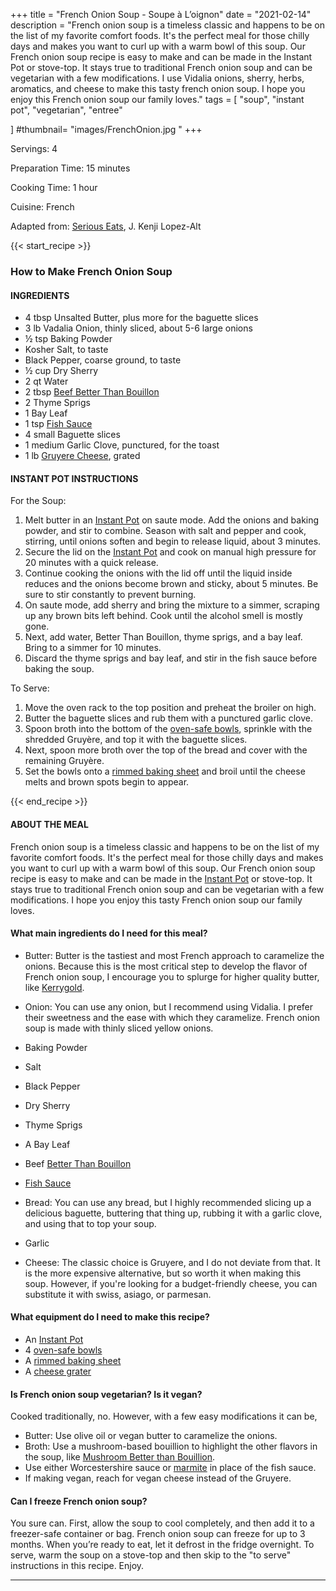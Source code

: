 +++
title = "French Onion Soup - Soupe à L’oignon"
date = "2021-02-14"
description = "French onion soup is a timeless classic and happens to be on the list of my favorite comfort foods. It's the perfect meal for those chilly days and makes you want to curl up with a warm bowl of this soup. Our French onion soup recipe is easy to make and can be made in the Instant Pot or stove-top. It stays true to traditional French onion soup and can be vegetarian with a few modifications. I use Vidalia onions, sherry, herbs, aromatics, and cheese to make this tasty french onion soup. I hope you enjoy this French onion soup our family loves."
tags = [
    "soup",
    "instant pot",
    "vegetarian", 
    "entree"
    
]
#thumbnail= "images/FrenchOnion.jpg "
+++

Servings: 4 <!--more-->

Preparation Time: 15 minutes 

Cooking Time: 1 hour 

Cuisine: French 

Adapted from: [Serious Eats](https://www.seriouseats.com/pressure-cooker-french-onion-soup-recipe), J. Kenji Lopez-Alt

{{< start_recipe >}}

### How to Make French Onion Soup 

#### INGREDIENTS 

* 4 tbsp Unsalted Butter, plus more for the baguette slices
* 3 lb Vadalia Onion, thinly sliced, about 5-6 large onions
* ½ tsp Baking Powder 
* Kosher Salt, to taste 
* Black Pepper, coarse ground, to taste  
* ½ cup Dry Sherry 
* 2 qt Water 
* 2 tbsp [Beef Better Than Bouillon](https://amzn.to/2Pk82Hf)
* 2 Thyme Sprigs 
* 1 Bay Leaf 
* 1 tsp [Fish Sauce](https://amzn.to/3jMYZdj) 
* 4 small Baguette slices
* 1 medium Garlic Clove, punctured, for the toast
* 1 lb [Gruyere Cheese](https://amzn.to/3aZfe2E), grated 

#### INSTANT POT INSTRUCTIONS 

For the Soup:  

1. Melt butter in an [Instant Pot](https://amzn.to/3qfNYCZ) on saute mode. Add the onions and baking powder, and stir to combine. Season with salt and pepper and cook, stirring, until onions soften and begin to release liquid, about 3 minutes. 
2. Secure the lid on the [Instant Pot](https://amzn.to/3qfNYCZ) and cook on manual high pressure for 20 minutes with a quick release. 
3. Continue cooking the onions with the lid off until the liquid inside reduces and the onions become brown and sticky, about 5 minutes. Be sure to stir constantly to prevent burning. 
4. On saute mode, add sherry and bring the mixture to a simmer, scraping up any brown bits left behind. Cook until the alcohol smell is mostly gone.
5. Next, add water, Better Than Bouillon, thyme sprigs, and a bay leaf. Bring to a simmer for 10 minutes.
6. Discard the thyme sprigs and bay leaf, and stir in the fish sauce before baking the soup. 

To Serve: 

1. Move the oven rack to the top position and preheat the broiler on high.  
2. Butter the baguette slices and rub them with a punctured garlic clove. 
3. Spoon broth into the bottom of the [oven-safe bowls](https://amzn.to/3FUapFL), sprinkle with the shredded Gruyère, and top it with the baguette slices.  
4. Next, spoon more broth over the top of the bread and cover with the remaining Gruyère. 
5. Set the bowls onto a [rimmed baking sheet](https://amzn.to/3D0iUxo) and broil until the cheese melts and brown spots begin to appear. 

{{< end_recipe >}}

#### ABOUT THE MEAL

French onion soup is a timeless classic and happens to be on the list of my favorite comfort foods. It's the perfect meal for those chilly days and makes you want to curl up with a warm bowl of this soup. Our French onion soup recipe is easy to make and can be made in the [Instant Pot](https://amzn.to/3qfNYCZ) or stove-top. It stays true to traditional French onion soup and can be vegetarian with a few modifications. I hope you enjoy this tasty French onion soup our family loves.

#### What main ingredients do I need for this meal? 

* Butter: Butter is the tastiest and most French approach to caramelize the onions. Because this is the most critical step to develop the flavor of French onion soup, I encourage you to splurge for higher quality butter, like [Kerrygold](https://amzn.to/3c5Q433). 

* Onion: You can use any onion, but I recommend using Vidalia. I prefer their sweetness and the ease with which they caramelize. French onion soup is made with thinly sliced yellow onions. 

* Baking Powder 

* Salt 

* Black Pepper 

* Dry Sherry 

* Thyme Sprigs 

* A Bay Leaf

* Beef [Better Than Bouillon](https://amzn.to/2Pk82Hf)

* [Fish Sauce](https://amzn.to/3jMYZdj)

* Bread: You can use any bread, but I highly recommended slicing up a delicious baguette, buttering that thing up, rubbing it with a garlic clove, and using that to top your soup. 

* Garlic 

* Cheese: The classic choice is Gruyere, and I do not deviate from that. It is the more expensive alternative, but so worth it when making this soup. However, if you're looking for a budget-friendly cheese, you can substitute it with swiss, asiago, or parmesan.

#### What equipment do I need to make this recipe? 

* An [Instant Pot](https://amzn.to/3qfNYCZ)
* 4 [oven-safe bowls](https://amzn.to/3FUapFL)
* A [rimmed baking sheet](https://amzn.to/3D0iUxo)
* A [cheese grater](https://amzn.to/3cWDJPK)

#### Is French onion soup vegetarian? Is it vegan? 

Cooked traditionally, no. However, with a few easy modifications it can be, 

* Butter: Use olive oil or vegan butter to caramelize the onions. 
* Broth: Use a mushroom-based bouillion to highlight the other flavors in the soup, like [Mushroom Better than Bouillion](https://amzn.to/31jWnhA). 
* Use either Worcestershire sauce or [marmite](https://amzn.to/3xv5qIC) in place of the fish sauce. 
* If making vegan, reach for vegan cheese instead of the Gruyere. 

#### Can I freeze French onion soup? 

You sure can. First, allow the soup to cool completely, and then add it to a freezer-safe container or bag. French onion soup can freeze for up to 3 months. When you’re ready to eat, let it defrost in the fridge overnight. To serve, warm the soup on a stove-top and then skip to the "to serve" instructions in this recipe. Enjoy. 

----

